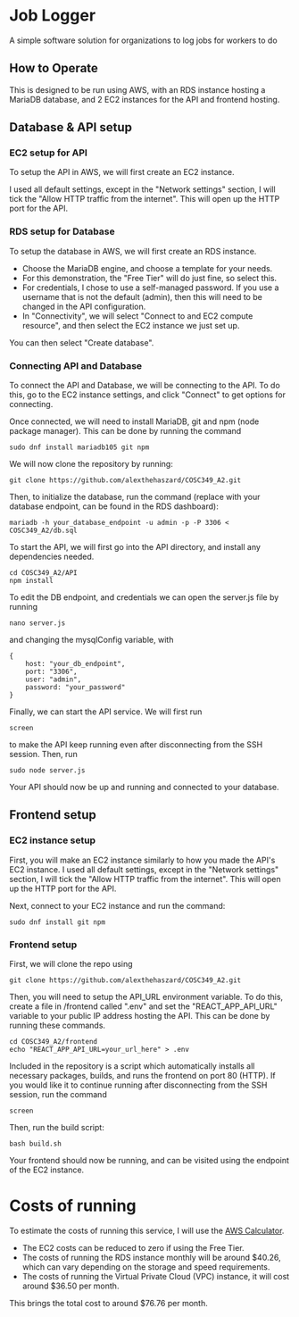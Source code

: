 # Job Logger

A simple software solution for organizations to log jobs for workers to do

## How to Operate

This is designed to be run using AWS, with an RDS instance hosting a MariaDB database, and 2 EC2 instances for the API and frontend hosting.
## Database & API setup

### EC2 setup for API

To setup the API in AWS, we will first create an EC2 instance.

I used all default settings, except in the "Network settings" section, I will tick the "Allow HTTP traffic from the internet". This will open up the HTTP port for the API.

### RDS setup for Database

To setup the database in AWS, we will first create an RDS instance.

- Choose the MariaDB engine, and choose a template for your needs.
- For this demonstration, the "Free Tier" will do just fine, so select this.
- For credentials, I chose to use a self-managed password. If you use a username that is not the default (admin), then this will need to be changed in the API configuration.
- In "Connectivity", we will select "Connect to and EC2 compute resource", and then select the EC2 instance we just set up.

You can then select "Create database".

### Connecting API and Database

To connect the API and Database, we will be connecting to the API. To do this, go to the EC2 instance settings, and click "Connect" to get options for connecting.

Once connected, we will need to install MariaDB, git and npm (node package manager). This can be done by running the command

    sudo dnf install mariadb105 git npm

We will now clone the repository by running:

    git clone https://github.com/alexthehaszard/COSC349_A2.git

Then, to initialize the database, run the command (replace with your database endpoint, can be found in the RDS dashboard):

    mariadb -h your_database_endpoint -u admin -p -P 3306 < COSC349_A2/db.sql

To start the API, we will first go into the API directory, and install any dependencies needed.

    cd COSC349_A2/API
    npm install

To edit the DB endpoint, and credentials we can open the server.js file by running

    nano server.js

and changing the mysqlConfig variable, with

```
{
    host: "your_db_endpoint",
    port: "3306",
    user: "admin",
    password: "your_password"
}
```

Finally, we can start the API service. We will first run

    screen

to make the API keep running even after disconnecting from the SSH session. Then, run

    sudo node server.js

Your API should now be up and running and connected to your database.

## Frontend setup

### EC2 instance setup

First, you will make an EC2 instance similarly to how you made the API's EC2 instance.
I used all default settings, except in the "Network settings" section, I will tick the "Allow HTTP traffic from the internet". This will open up the HTTP port for the API.

Next, connect to your EC2 instance and run the command:

    sudo dnf install git npm

### Frontend setup

First, we will clone the repo using 

    git clone https://github.com/alexthehaszard/COSC349_A2.git

Then, you will need to setup the API_URL environment variable.
To do this, create a file in /frontend called ".env" and set the "REACT_APP_API_URL" variable to your public IP address hosting the API.
This can be done by running these commands.

    cd COSC349_A2/frontend
    echo "REACT_APP_API_URL=your_url_here" > .env

Included in the repository is a script which automatically installs all necessary packages, builds, and runs the frontend on port 80 (HTTP).
If you would like it to continue running after disconnecting from the SSH session, run the command

    screen
    
Then, run the build script:

    bash build.sh

Your frontend should now be running, and can be visited using the endpoint of the EC2 instance.
    
# Costs of running

To estimate the costs of running this service, I will use the [AWS Calculator](https://calculator.aws).

- The EC2 costs can be reduced to zero if using the Free Tier.
- The costs of running the RDS instance monthly will be around $40.26, which can vary depending on the storage and speed requirements.
- The costs of running the Virtual Private Cloud (VPC) instance, it will cost around $36.50 per month.

This brings the total cost to around $76.76 per month.
